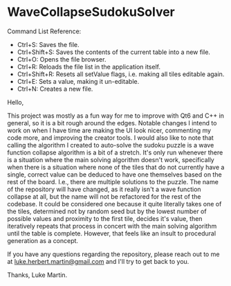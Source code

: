 # WaveCollapseSudokuSolver

Command List Reference:
- Ctrl+S: Saves the file.
- Ctrl+Shift+S: Saves the contents of the current table into a new file.
- Ctrl+O: Opens the file browser.
- Ctrl+R: Reloads the file list in the application itself.
- Ctrl+Shift+R: Resets all setValue flags, i.e. making all tiles editable again.
- Ctrl+E: Sets a value, making it un-editable.
- Ctrl+N: Creates a new file.

Hello,

This project was mostly as a fun way for me to improve with Qt6 and C++ in general, so it is a bit rough around the edges.
Notable changes I intend to work on when I have time are making the UI look nicer, commenting my code more, and improving the creator tools.
I would also like to note that calling the algorithm I created to auto-solve the sudoku puzzle is a wave function collapse algorithm is a bit of a stretch.
It's only run whenever there is a situation where the main solving algorithm doesn't work, specifically when there is a situation where none of the tiles that
do not currently have a single, correct value can be deduced to have one themselves based on the rest of the board. I.e., there are multiple solutions to the puzzle.
The name of the repository will have changed, as it really isn't a wave function collapse at all, but the name will not be refactored for the rest of the codebase.
It could be considered one because it quite literally takes one of the tiles, determined not by random seed but by the lowest number of possible values and proximity to
the first tile, decides it's value, then iteratively repeats that process in concert with the main solving algorithm until the table is complete. However, that feels like
an insult to procedural generation as a concept.

If you have any questions regarding the repository, please reach out to me at luke.herbert.martin@gmail.com and I'll try to get back to you.

Thanks,
Luke Martin.
